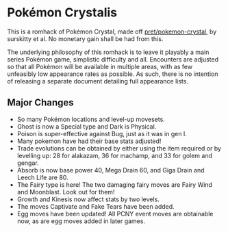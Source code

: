 # Pokémon Crystalis

This is a romhack of Pok&eacute;mon Crystal, made off [pret/pokemon-crystal](https://github.com/pret/pokecrystal), by surskitty et al. No monetary gain shall be had from this.

The underlying philosophy of this romhack is to leave it playably a main series Pok&eacute;mon game, simplistic difficulty and all.  Encounters are adjusted so that all Pok&eacute;mon will be available in multiple areas, with as few unfeasibly low appearance rates as possible.  As such, there is no intention of releasing a separate document detailing full appearance lists.

## Major Changes

- So many Pok&eacute;mon locations and level-up movesets.
- Ghost is now a Special type and Dark is Physical.
- Poison is super-effective against Bug, just as it was in gen I.
- Many pokemon have had their base stats adjusted!
- Trade evolutions can be obtained by either using the item required or by levelling up: 28 for alakazam, 36 for machamp, and 33 for golem and gengar.
- Absorb is now base power 40, Mega Drain 60, and Giga Drain and Leech Life are 80.
- The Fairy type is here!  The two damaging fairy moves are Fairy Wind and Moonblast.  Look out for them!
- Growth and Kinesis now affect stats by two levels.
- The moves Captivate and Fake Tears have been added.
- Egg moves have been updated!  All PCNY event moves are obtainable now, as are egg moves added in later games.
